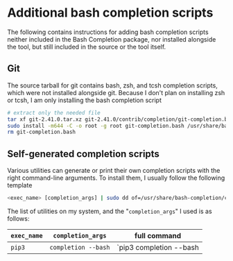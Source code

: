 # Additional bash completion scripts

The following contains instructions for adding bash completion scripts neither included in the Bash Completion package, nor installed alongside the tool, but still included in the source or the tool itself.

## Git

The source tarball for git contains bash, zsh, and tcsh completion scripts, which were not installed alongside git.
Because I don't plan on installing zsh or tcsh, I am only installing the bash completion script

```sh
# extract only the needed file
tar xf git-2.41.0.tar.xz git-2.41.0/contrib/completion/git-completion.bash --strip-components=3
sudo install -m644 -C -o root -g root git-completion.bash /usr/share/bash-completion/completions/git
rm git-completion.bash
```

## Self-generated completion scripts

Various utilities can generate or print their own completion scripts with the right command-line arguments. To install them, I usually follow the following template

```sh
<exec_name> [completion_args] | sudo dd of=/usr/share/bash-completion/completions/<exec-name>
```

The list of utilities on my system, and the "`completion_args`" I used is as follows:

`exec_name` | `completion_args`        | **full command**
------------|--------------------------|------------------------------------------------------------------------------------
`pip3`      | `completion --bash`      | `pip3 completion --bash | sudo dd of=/usr/share/bash-completion/completions/pip3`
